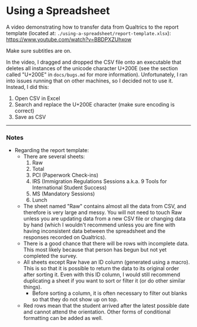 # Using a Spreadsheet

A video demonstrating how to transfer data from Qualtrics to the report template (located at: `./using-a-spreadsheet/report-template.xlsx`):
https://www.youtube.com/watch?v=BBDPXZUhxow

Make sure subtitles are on.

In the video, I dragged and dropped the CSV file onto an executable that deletes
all instances of the unicode character U+200E (see the section called "U+200E"
in `docs/bugs.md` for more information). Unfortunately, I ran into issues running that on other
machines, so I decided not to use it. Instead, I did this:

1. Open CSV in Excel
2. Search and replace the U+200E character (make sure encoding is correct)
3. Save as CSV

---

### Notes

- Regarding the report template:
  - There are several sheets:
    1. Raw
    2. Total
    3. PCI (Paperwork Check-ins)
    4. IRS (Immigration Regulations Sessions a.k.a. 9 Tools for International
       Student Success)
    5. MS (Mandatory Sessions)
    6. Lunch 
  - The sheet named "Raw" contains almost all the data from CSV, and therefore is very large
    and messy. You will not need to touch Raw unless you are updating data
    from a new CSV file or changing data by hand (which I wouldn't recommend
    unless you are fine with having inconsistent data between the
    spreadsheet and the responses recorded on Qualtrics).
  - There is a good chance that there will be rows with incomplete data. This most
    likely because that person has begun but not yet completed the survey.
  - All sheets except Raw have an ID column (generated using a macro). This is
    so that it is possible to return the data to its original order after
    sorting it. Even with this ID column, I would still recommend duplicating a
    sheet if you want to sort or filter it (or do other similar things).
    - Before sorting a column, it is often necessary to filter out blanks so
      that they do not show up on top.
  - Red rows mean that the student arrived after the latest possible date and
    cannot attend the orientation. Other forms of conditional formatting can be
    added as well.
